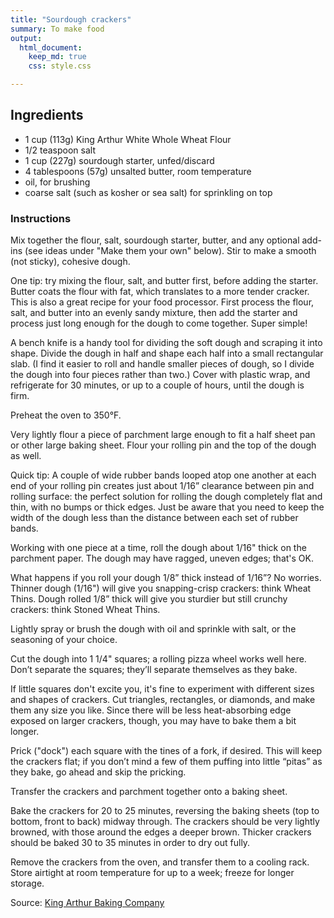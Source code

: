 ```yaml
---
title: "Sourdough crackers"
summary: To make food
output:
  html_document:
    keep_md: true
    css: style.css

---
```



## Ingredients

- 1 cup (113g) King Arthur White Whole Wheat Flour
- 1/2 teaspoon salt
- 1 cup (227g) sourdough starter, unfed/discard
- 4 tablespoons (57g) unsalted butter, room temperature
- oil, for brushing
- coarse salt (such as kosher or sea salt) for sprinkling on top




### Instructions
 
Mix together the flour, salt, sourdough starter, butter, and any optional add-ins (see ideas under "Make them your own" below). Stir to make a smooth (not sticky), cohesive dough.

One tip: try mixing the flour, salt, and butter first, before adding the starter. Butter coats the flour with fat, which translates to a more tender cracker. This is also a great recipe for your food processor. First process the flour, salt, and butter into an evenly sandy mixture, then add the starter and process just long enough for the dough to come together. Super simple!

A bench knife is a handy tool for dividing the soft dough and scraping it into shape.
Divide the dough in half and shape each half into a small rectangular slab. (I find it easier to roll and handle smaller pieces of dough, so I divide the dough into four pieces rather than two.) Cover with plastic wrap, and refrigerate for 30 minutes, or up to a couple of hours, until the dough is firm.

Preheat the oven to 350°F.

Very lightly flour a piece of parchment large enough to fit a half sheet pan or other large baking sheet. Flour your rolling pin and the top of the dough as well.

Quick tip: A couple of wide rubber bands looped atop one another at each end of your rolling pin creates just about 1/16” clearance between pin and rolling surface: the perfect solution for rolling the dough completely flat and thin, with no bumps or thick edges. Just be aware that you need to keep the width of the dough less than the distance between each set of rubber bands.

Working with one piece at a time, roll the dough about 1/16" thick on the parchment paper. The dough may have ragged, uneven edges; that's OK.  

What happens if you roll your dough 1/8” thick instead of 1/16”? No worries. Thinner dough (1/16") will give you snapping-crisp crackers: think Wheat Thins. Dough rolled 1/8” thick will give you sturdier but still crunchy crackers: think Stoned Wheat Thins.

Lightly spray or brush the dough with oil and sprinkle with salt, or the seasoning of your choice.  

Cut the dough into 1 1/4" squares; a rolling pizza wheel works well here. Don’t separate the squares; they’ll separate themselves as they bake.

If little squares don't excite you, it's fine to experiment with different sizes and shapes of crackers. Cut triangles, rectangles, or diamonds, and make them any size you like. Since there will be less heat-absorbing edge exposed on larger crackers, though, you may have to bake them a bit longer.

Prick ("dock") each square with the tines of a fork, if desired. This will keep the crackers flat; if you don’t mind a few of them puffing into little “pitas” as they bake, go ahead and skip the pricking.

Transfer the crackers and parchment together onto a baking sheet.  

Bake the crackers for 20 to 25 minutes, reversing the baking sheets (top to bottom, front to back) midway through. The crackers should be very lightly browned, with those around the edges a deeper brown. Thicker crackers should be baked 30 to 35 minutes in order to dry out fully.

Remove the crackers from the oven, and transfer them to a cooling rack. Store airtight at room temperature for up to a week; freeze for longer storage.

Source: [King Arthur Baking Company](https://www.kingarthurbaking.com/blog/2020/08/24/sourdough-crackers)
